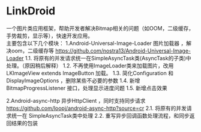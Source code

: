 LinkDroid
=========

一个图片类应用框架，帮助开发者解决Bitmap相关的问题（如OOM，二级缓存，手势裁剪，显示等），快速开发应用。<br>
主要包含以下几个模块：
1.Android-Universal-Image-Loader 图片加载器 ，解决oom，二级缓存等
  https://github.com/nostra13/Android-Universal-Image-Loader
  1.1. 将原有的并发请求统一在SimpleAsyncTask类(AsyncTask的子类)中处理。（原因稍后解释）
  1.2. 不再使用ImageLoader类来加载图片，改用 LKImageView extends ImageButton 加载。
  1.3. 简化Configuration 和 DisplayImageOptions ，删除某些不必要的参数
  1.4. 新增BitmapProgressListener 接口，处理显示进度问题
  1.5. 新增点击效果
  
2.Android-async-http 异步HttpClient ，同时支持同步请求
  https://github.com/loopj/android-async-http?source=cr
  2.1. 将原有的并发请求统一在 SimpleAsyncTask类中处理
  2.2. 重写异步回调函数处理流程，和同步返回结果的包装
  

